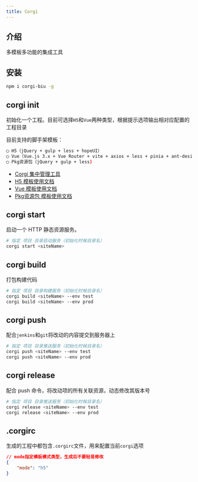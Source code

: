 ```yaml
---
title: Corgi
---
```


## 介绍

多模板多功能的集成工具

## 安装

```bash
npm i corgi-biu -g
```

## corgi init

初始化一个工程。目前可选择`H5`和`Vue`两种类型，根据提示选项输出相对应配置的工程目录

目前支持的脚手架模板：

```bash
◯ H5（jQuery + gulp + less + hopeUI）
◯ Vue（Vue.js 3.x + Vue Router + vite + axios + less + pinia + ant-design-vue）
◯ Pkg资源包（jQuery + gulp + less)
```

-   [Corgi 集中管理工具](/docs/corgi-core.html)
-   [H5 模板使用文档](/docs/template-h5.html)
-   [Vue 模板使用文档](/docs/template-vue.html)
-   [Pkg资源包 模板使用文档](/docs/template-resource.html)

## corgi start

启动一个 HTTP 静态资源服务。

```bash
# 指定 项目 目录启动服务（初始化时候目录名）
corgi start <siteName>
```

## corgi build

打包构建代码

```bash
# 指定 项目 目录构建服务（初始化时候目录名）
corgi build <siteName> --env test
corgi build <siteName> --env prod
```

## corgi push

配合`jenkins`和`git`将改动的内容提交到服务器上

```bash
# 指定 项目 目录推送服务（初始化时候目录名）
corgi push <siteName> --env test
corgi push <siteName> --env prod
```

## corgi release

配合 push 命令，将改动项的所有关联资源，动态修改其版本号

```bash
# 指定 项目 目录推送服务（初始化时候目录名）
corgi release <siteName> --env test
corgi release <siteName> --env prod
```

## .corgirc

生成的工程中都包含`.corgirc`文件，用来配置当前`corgi`选项

```json
// mode指定模板模式类型，生成后不要轻易修改
{
    "mode": "h5"
}
```
